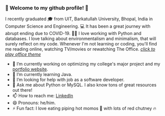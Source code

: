 ### 👋 Welcome to my github profile! 👋
I recently graduated 🎓 from UIT, Barkatullah University, Bhopal, India in Computer Science and Engineering. 💻 It has been a great journey with abrupt ending due to COVID-19. 🦇😷 I love working with Python and databases. I love talking about environmentalism and minimalism, that will surely reflect on my code. Whenever I'm not learning or coding, you'll find me reading online, watching TV/movies or rewatching The Office. <a target="_blank" rel = "noopener noreferrer" href = "https://www.instagram.com/p/CHhfJA1HVcQ/">*click to play office theme*</a>

- 🔭 I’m currently working on optimizing my college's major project and my <a target="_blank" rel = "noopener noreferrer" href="https://manudeepsinha.ml">portfolio website</a>.
- 🌱 I’m currently learning Java.
- 🤔 I’m looking for help with job as a software developer.
- 💬 Ask me about Python or MySQL. I also know tons of great resources out there!
- 📫 How to reach me: <a target="_blank" rel = "noopener noreferrer" href="https://www.linkedin.com/in/manudeepsinha/">LinkedIn</a>
- 😄 Pronouns: he/him.
- ⚡ Fun fact: I love eating piping hot momos 🥟 with lots of red chutney 🔥 

<!--
**manudeepsinha/manudeepsinha** is a ✨ _special_ ✨ repository because its `README.md` (this file) appears on your GitHub profile.
-->

